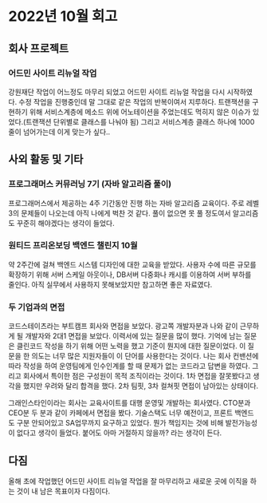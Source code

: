 # 2022년 10월 회고

## 회사 프로젝트
### 어드민 사이트 리뉴얼 작업
강원재단 작업이 어느정도 마무리 되었고 어드민 사이트 리뉴얼 작업을 다시 시작하였다.
수정 작업을 진행중인데 말 그대로 같은 작업의 반복이여서 지루하다.
트랜잭션을 구현하기 위해 서비스계층에 메소드 위에 어노테이션을 주었는데도 먹히지 않은 이슈가 있었다.(트랜잭션 단위별로 클래스를 나눠야 됨)
그리고 서비스계층 클래스 하나에 1000줄이 넘어가는데 이게 맞는가 싶다..

## 사외 활동 및 기타
### 프로그래머스 커뮤러닝 7기 (자바 알고리즘 풀이)
프로그래머스에서 제공하는 4주 기간동안 진행 하는 자바 알고리즘 교육이다. 주로 레벨3의 문제들이 나오는데 아직 나에게 벅찬 것 같다.
풀이 없으면 못 풀 정도여서 알고리즘도 꾸준히 해야겠다는 생각이 들었다.

### 원티드 프리온보딩 백엔드 챌린지 10월
약 2주간에 걸쳐 백엔드 시스템 디자인에 대한 교육을 받았다. 사용자 수에 따른 규모를 확장하기 위해 서버 스케일 아웃이나, DB서버 다중화나 캐시를 이용하여 서버 부하를 줄인다.
아직 실무에서 사용하지 못해보았지만 참고하면 좋은 자료였다.

### 두 기업과의 면접
코드스테이츠라는 부트캠프 회사와 면접을 보았다. 광고쪽 개발자분과 나와 같이 근무하게 될 개발자와 2대1 면접을 보았다.
이력서에 있는 질문을 많이 했다. 기억에 남는 질문은 클린코드 작성을 하기 위해 어떤 노력을 했고 기준이 뭔지에 대한 질문이었다.
이 질문을 한 의도는 너무 많은 지원자들이 이 단어를 사용한다는 것이다. 나는 회사 컨밴션에 따라 작성을 하여 운영팀에게 인수인계를 할 때 문제가 없는 코드라고 답변을 하였다.
그리고 회사에서 특이한 점은 구성원이 목적 조직이라는 것이다. 1차 면접을 잘못봤다고 생각을 했지만 우려와 달리 합격을 했다.
2차 팀핏, 3차 컬쳐핏 면접이 남아있는 상태이다.

그래인스타인이라는 회사는 교육사이트를 대행 운영및 개발하는 회사였다. CTO분과 CEO분 두 분과 같이 카페에서 면접을 봤다.
기술스택도 너무 예전이고, 프론트 백엔드도 구분 안되어있고 SA업무까지 요구하고 있었다.
뭔가 책임지는 것에 비해 발전가능성이 없다고 생각이 들었다. 붙어도 아마 거절하지 않을까? 라는 생각이 든다.

## 다짐
올해 초에 작업했던 어드민 사이트 리뉴얼 작업을 잘 마무리하고 새로운 곳에 이직을 하는 것이 내 남은 목표이자 다짐이다.